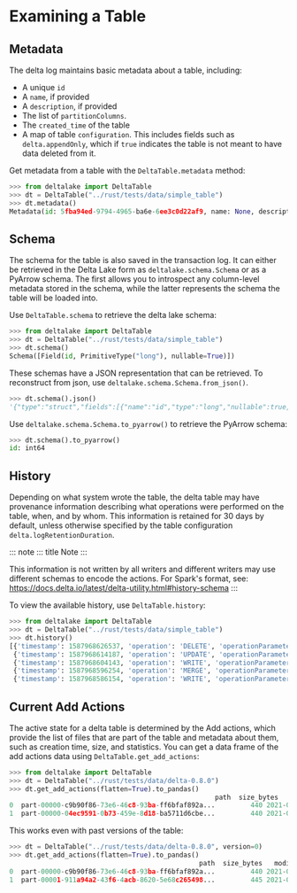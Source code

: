 # Examining a Table

## Metadata

The delta log maintains basic metadata about a table, including:

-   A unique `id`
-   A `name`, if provided
-   A `description`, if provided
-   The list of `partitionColumns`.
-   The `created_time` of the table
-   A map of table `configuration`. This includes fields such as
    `delta.appendOnly`, which if `true` indicates the table is not meant
    to have data deleted from it.

Get metadata from a table with the
`DeltaTable.metadata` method:

``` python
>>> from deltalake import DeltaTable
>>> dt = DeltaTable("../rust/tests/data/simple_table")
>>> dt.metadata()
Metadata(id: 5fba94ed-9794-4965-ba6e-6ee3c0d22af9, name: None, description: None, partitionColumns: [], created_time: 1587968585495, configuration={})
```

## Schema

The schema for the table is also saved in the transaction log. It can
either be retrieved in the Delta Lake form as
`deltalake.schema.Schema` or as a
PyArrow schema. The first allows you to introspect any column-level
metadata stored in the schema, while the latter represents the schema
the table will be loaded into.

Use `DeltaTable.schema` to retrieve the delta lake schema:

``` python
>>> from deltalake import DeltaTable
>>> dt = DeltaTable("../rust/tests/data/simple_table")
>>> dt.schema()
Schema([Field(id, PrimitiveType("long"), nullable=True)])
```

These schemas have a JSON representation that can be retrieved. To
reconstruct from json, use
`deltalake.schema.Schema.from_json()`.

``` python
>>> dt.schema().json()
'{"type":"struct","fields":[{"name":"id","type":"long","nullable":true,"metadata":{}}]}'
```

Use `deltalake.schema.Schema.to_pyarrow()` to retrieve the PyArrow schema:

``` python
>>> dt.schema().to_pyarrow()
id: int64
```

## History

Depending on what system wrote the table, the delta table may have
provenance information describing what operations were performed on the
table, when, and by whom. This information is retained for 30 days by
default, unless otherwise specified by the table configuration
`delta.logRetentionDuration`.

::: note
::: title
Note
:::

This information is not written by all writers and different writers may
use different schemas to encode the actions. For Spark\'s format, see:
<https://docs.delta.io/latest/delta-utility.html#history-schema>
:::

To view the available history, use `DeltaTable.history`:

``` python
>>> from deltalake import DeltaTable
>>> dt = DeltaTable("../rust/tests/data/simple_table")
>>> dt.history()
[{'timestamp': 1587968626537, 'operation': 'DELETE', 'operationParameters': {'predicate': '["((`id` % CAST(2 AS BIGINT)) = CAST(0 AS BIGINT))"]'}, 'readVersion': 3, 'isBlindAppend': False},
 {'timestamp': 1587968614187, 'operation': 'UPDATE', 'operationParameters': {'predicate': '((id#697L % cast(2 as bigint)) = cast(0 as bigint))'}, 'readVersion': 2, 'isBlindAppend': False},
 {'timestamp': 1587968604143, 'operation': 'WRITE', 'operationParameters': {'mode': 'Overwrite', 'partitionBy': '[]'}, 'readVersion': 1, 'isBlindAppend': False},
 {'timestamp': 1587968596254, 'operation': 'MERGE', 'operationParameters': {'predicate': '(oldData.`id` = newData.`id`)'}, 'readVersion': 0, 'isBlindAppend': False},
 {'timestamp': 1587968586154, 'operation': 'WRITE', 'operationParameters': {'mode': 'ErrorIfExists', 'partitionBy': '[]'}, 'isBlindAppend': True}]
```

## Current Add Actions

The active state for a delta table is determined by the Add actions,
which provide the list of files that are part of the table and metadata
about them, such as creation time, size, and statistics. You can get a
data frame of the add actions data using `DeltaTable.get_add_actions`:

``` python
>>> from deltalake import DeltaTable
>>> dt = DeltaTable("../rust/tests/data/delta-0.8.0")
>>> dt.get_add_actions(flatten=True).to_pandas()
                                                    path  size_bytes   modification_time  data_change  num_records  null_count.value  min.value  max.value
0  part-00000-c9b90f86-73e6-46c8-93ba-ff6bfaf892a...         440 2021-03-06 15:16:07         True            2                 0          0          2
1  part-00000-04ec9591-0b73-459e-8d18-ba5711d6cbe...         440 2021-03-06 15:16:16         True            2                 0          2          4
```

This works even with past versions of the table:

``` python
>>> dt = DeltaTable("../rust/tests/data/delta-0.8.0", version=0)
>>> dt.get_add_actions(flatten=True).to_pandas()
                                                path  size_bytes   modification_time  data_change  num_records  null_count.value  min.value  max.value
0  part-00000-c9b90f86-73e6-46c8-93ba-ff6bfaf892a...         440 2021-03-06 15:16:07         True            2                 0          0          2
1  part-00001-911a94a2-43f6-4acb-8620-5e68c265498...         445 2021-03-06 15:16:07         True            3                 0          2          4
```